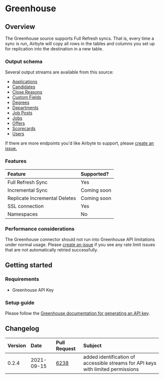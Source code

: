 # Greenhouse

## Overview

The Greenhouse source supports Full Refresh syncs. That is, every time a sync is run, Airbyte will copy all rows in the tables and columns you set up for replication into the destination in a new table.

### Output schema

Several output streams are available from this source:

* [Applications](https://developers.greenhouse.io/harvest.html#applications)
* [Candidates](https://developers.greenhouse.io/harvest.html#candidates)
* [Close Reasons](https://developers.greenhouse.io/harvest.html#close-reasons)
* [Custom Fields](https://developers.greenhouse.io/harvest.html#custom-fields)
* [Degrees](https://developers.greenhouse.io/harvest.html#get-list-degrees)
* [Departments](https://developers.greenhouse.io/harvest.html#departments)
* [Job Posts](https://developers.greenhouse.io/harvest.html#job-posts)
* [Jobs](https://developers.greenhouse.io/harvest.html#jobs)
* [Offers](https://developers.greenhouse.io/harvest.html#offers)
* [Scorecards](https://developers.greenhouse.io/harvest.html#scorecards)
* [Users](https://developers.greenhouse.io/harvest.html#users)

If there are more endpoints you'd like Airbyte to support, please [create an issue.](https://github.com/airbytehq/airbyte/issues/new/choose)

### Features

| Feature | Supported? |
| :--- | :--- |
| Full Refresh Sync | Yes |
| Incremental Sync | Coming soon |
| Replicate Incremental Deletes | Coming soon |
| SSL connection | Yes |
| Namespaces | No |

### Performance considerations

The Greenhouse connector should not run into Greenhouse API limitations under normal usage. Please [create an issue](https://github.com/airbytehq/airbyte/issues) if you see any rate limit issues that are not automatically retried successfully.

## Getting started

### Requirements

* Greenhouse API Key

### Setup guide

Please follow the [Greenhouse documentation for generating an API key](https://developers.greenhouse.io/harvest.html#authentication).

## Changelog

| Version | Date       | Pull Request | Subject |
| :------ | :--------  | :-----       | :------ |
| 0.2.4   | 2021-09-15 | [6238](https://github.com/airbytehq/airbyte/pull/6238) | added identification of accessible streams for API keys with limited permissions |
